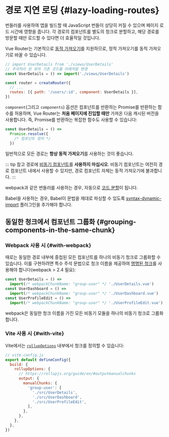 # 경로 지연 로딩 {#lazy-loading-routes}

번들러를 사용하여 앱을 빌드할 때 JavaScript 번들이 상당히 커질 수 있으며 페이지 로드 시간에 영향을 줍니다.
각 경로의 컴포넌트를 별도의 청크로 분할하고,
해당 경로를 방문할 때만 로드할 수 있다면 더 효율적일 것입니다.

Vue Router는 기본적으로 [동적 가져오기](https://developer.mozilla.org/en-US/docs/Web/JavaScript/Reference/Statements/import#Dynamic_Imports)를 지원하므로,
정적 가져오기를 동적 가져오기로 바꿀 수 있습니다.

```js
// import UserDetails from './views/UserDetails'
// 주석처리 된 위의 기존 코드를 아래처럼 변경
const UserDetails = () => import('./views/UserDetails')

const router = createRouter({
  // ...
  routes: [{ path: '/users/:id', component: UserDetails }],
})
```

`component`(그리고 `components`) 옵션은 컴포넌트를 반환하는 Promise를 반환하는 함수를 허용하며,
Vue Router는 **처음 페이지에 진입할 때만** 가져온 다음 캐시된 버전을 사용합니다.
즉, Promise를 반환하는 복잡한 함수도 사용할 수 있습니다:

```js
const UserDetails = () =>
  Promise.resolve({
    /* 컴포넌트 정의 */
  })
```

일반적으로 모든 경로는 **항상 동적 가져오기**를 사용하는 것이 좋습니다.

::: tip 참고
경로에 [비동기 컴포넌트](https://v3-docs.vuejs-korea.org/guide/components/async.html)를 **사용하지 마십시오**.
비동기 컴포넌트는 여전히 경로 컴포넌트 내에서 사용할 수 있지만,
경로 컴포넌트 자체는 동적 가져오기에 불과합니다.
:::

webpack과 같은 번들러를 사용하는 경우,
자동으로 [코드 분할](https://webpack.js.org/guides/code-splitting/)이 됩니다.

Babel을 사용하는 경우,
Babel이 문법을 제대로 파싱할 수 있도록 [syntax-dynamic-import](https://babeljs.io/docs/plugins/syntax-dynamic-import/) 플러그인을 추가해야 합니다.

## 동일한 청크에서 컴포넌트 그룹화 {#grouping-components-in-the-same-chunk}

### Webpack 사용 시 {#with-webpack}

때로는 동일한 경로 내부에 중첩된 모든 컴포넌트를 하나의 비동기 청크로 그룹화할 수 있습니다.
이를 구현하려면 특수 주석 문법으로 청크 이름을 제공하여 [명명된 청크](https://webpack.js.org/guides/code-splitting/#dynamic-imports)를 사용해야 합니다(webpack > 2.4 필요):

```js
const UserDetails = () =>
  import(/* webpackChunkName: "group-user" */ './UserDetails.vue')
const UserDashboard = () =>
  import(/* webpackChunkName: "group-user" */ './UserDashboard.vue')
const UserProfileEdit = () =>
  import(/* webpackChunkName: "group-user" */ './UserProfileEdit.vue')
```

webpack은 동일한 청크 이름을 가진 모든 비동기 모듈을 하나의 비동기 청크로 그룹화합니다.

### Vite 사용 시 {#with-vite}

Vite에서는 [`rollupOptions`](https://vitejs.dev/config/#build-rollupoptions) 내부에서 청크를 정의할 수 있습니다:

```js
// vite.config.js
export default defineConfig({
  build: {
    rollupOptions: {
      // https://rollupjs.org/guide/en/#outputmanualchunks
      output: {
        manualChunks: {
          'group-user': [
            './src/UserDetails',
            './src/UserDashboard',
            './src/UserProfileEdit',
          ],
        },
      },
    },
  },
})
```
